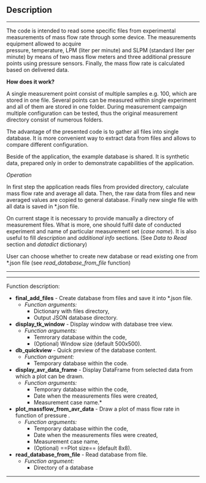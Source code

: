 ## Description

---

The code is intended to read some specific files from experimental measurements of mass flow rate through some device. The measurements equipment allowed to acquire  
pressure, temperature, LPM (liter per minute) and SLPM (standard liter per minute) by means of two mass flow meters and three additional pressure points using pressure sensors. 
Finally, the mass flow rate is calculated based on delivered data.


**How does it work?**

A single measurement point consist of multiple samples e.g. 100, which are stored in one file. Several points can be measured within single experiment and all of them are stored in one folder.
During measurement campaign multiple configuration can be tested, thus the original measurement directory consist of numerous folders.

The advantage of the presented code is to gather all files into single database. It is more convenient way to extract data from files and allows to compare different configuration.

Beside of the application, the example database is shared. It is synthetic data, prepared only in order to demonstrate capabilities of the application.

*Operation*

In first step the application reads files from provided directory, calculate mass flow rate and average all data. Then, the raw data from files and new averaged values are copied to general database. 
Finally new single file with all data is saved in *.json file.

On current stage it is necessary to provide manually a directory of measurement files. What is more, one should fulfil date of conducted experiment and name of particular measurement set (*case name*). 
It is also useful to fill *description* and *additional info* sections. (See *Data to Read* section and *datadict* dictionary)

User can choose whether to create new database or read existing one from *.json file (see *read_database_from_file* function)

---

---
Function description:
- **final_add_files** - Create database from files and save it into *.json file. 
    - *Function arguments:* 
        - Dictionary with files directory,
        - Output JSON database directory.
- **display_tk_window** - Display window with database tree view. 
    - *Function arguments:* 
        - Temrorary database within the code,
        - (Optional) Window size (default 500x500).
- **db_quickview** - Quick preview of the database content. 
    - *Function argument:* 
        - Temporary database within the code.
- **display_avr_data_frame** - Display DataFrame from selected data from which a plot can be drawn. 
    - *Function arguments:* 
        - Temporary database within the code,
        - Date when the measurements files were created,
        - Measurement case name.*
- **plot_massflow_from_avr_data** - Draw a plot of mass flow rate in function of pressure .
    - *Function arguments:* 
        - Temporary database within the code,
        - Date when the measurements files were created,
        - Measurement case name,
        - (Optional) ==Plot size== (default 8x8).
- **read_database_from_file** - Read database from file.
    - *Function argument:*
        - Directory of a database
---